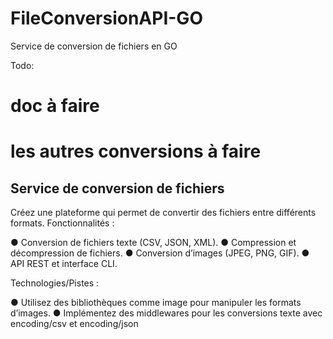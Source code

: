 # FileConversionAPI-GO

Service de conversion de fichiers en GO

Todo:

# doc à faire

# les autres conversions à faire

## Service de conversion de fichiers

Créez une plateforme qui permet de convertir des fichiers entre différents formats.
Fonctionnalités :

● Conversion de fichiers texte (CSV, JSON, XML).
● Compression et décompression de fichiers.
● Conversion d’images (JPEG, PNG, GIF).
● API REST et interface CLI.

Technologies/Pistes :

● Utilisez des bibliothèques comme image pour manipuler les formats d’images.
● Implémentez des middlewares pour les conversions texte avec encoding/csv et
encoding/json
